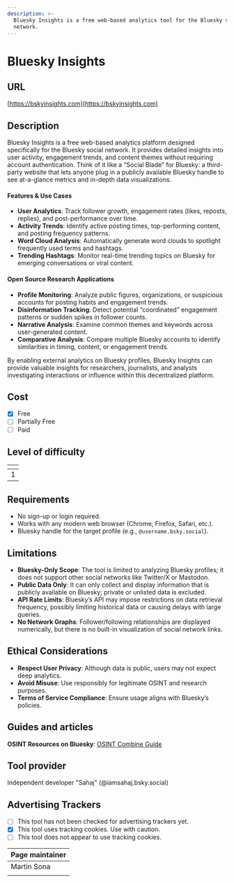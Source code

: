 ```yaml
---
description: >-
  Bluesky Insights is a free web-based analytics tool for the Bluesky social
  network.
---
```


# Bluesky Insights

## URL

[https://bskyinsights.com](https://bskyinsights.com)

## Description

Bluesky Insights is a free web-based analytics platform designed specifically for the Bluesky social network. It provides detailed insights into user activity, engagement trends, and content themes without requiring account authentication. Think of it like a “Social Blade” for Bluesky: a third-party website that lets anyone plug in a publicly available Bluesky handle to see at-a-glance metrics and in-depth data visualizations.

#### **Features & Use Cases**

* **User Analytics**: Track follower growth, engagement rates (likes, reposts, replies), and post-performance over time.
* **Activity Trends**: Identify active posting times, top-performing content, and posting frequency patterns.
* **Word Cloud Analysis**: Automatically generate word clouds to spotlight frequently used terms and hashtags.
* **Trending Hashtags**: Monitor real-time trending topics on Bluesky for emerging conversations or viral content.

#### **Open Source Research Applications**

* **Profile Monitoring**: Analyze public figures, organizations, or suspicious accounts for posting habits and engagement trends.
* **Disinformation Tracking**: Detect potential “coordinated” engagement patterns or sudden spikes in follower counts.
* **Narrative Analysis**: Examine common themes and keywords across user-generated content.
* **Comparative Analysis**: Compare multiple Bluesky accounts to identify similarities in timing, content, or engagement trends.

By enabling external analytics on Bluesky profiles, Bluesky Insights can provide valuable insights for researchers, journalists, and analysts investigating interactions or influence within this decentralized platform.

## Cost

* [x] Free
* [ ] Partially Free
* [ ] Paid

## Level of difficulty

<table><thead><tr><th data-type="rating" data-max="5"></th></tr></thead><tbody><tr><td>1</td></tr></tbody></table>

## Requirements

* No sign-up or login required.
* Works with any modern web browser (Chrome, Firefox, Safari, etc.).
* Bluesky handle for the target profile (e.g., `@username.bsky.social`).

## Limitations

* **Bluesky-Only Scope**: The tool is limited to analyzing Bluesky profiles; it does not support other social networks like Twitter/X or Mastodon.
* **Public Data Only**: It can only collect and display information that is publicly available on Bluesky; private or unlisted data is excluded.
* **API Rate Limits**: Bluesky’s API may impose restrictions on data retrieval frequency, possibly limiting historical data or causing delays with large queries.
* **No Network Graphs**: Follower/following relationships are displayed numerically, but there is no built-in visualization of social network links.

## Ethical Considerations

* **Respect User Privacy**: Although data is public, users may not expect deep analytics.
* **Avoid Misuse**: Use responsibly for legitimate OSINT and research purposes.
* **Terms of Service Compliance**: Ensure usage aligns with Bluesky’s policies.

## Guides and articles

**OSINT Resources on Bluesky**: [OSINT Combine Guide](https://www.osintcombine.com/post/bluesky-osint-guide)

## Tool provider

Independent developer "Sahaj" (@iamsahaj.bsky.social)

## Advertising Trackers

* [ ] This tool has not been checked for advertising trackers yet.
* [x] This tool uses tracking cookies. Use with caution.
* [ ] This tool does not appear to use tracking cookies.

| Page maintainer |
| --------------- |
| Martin Sona     |
|                 |
